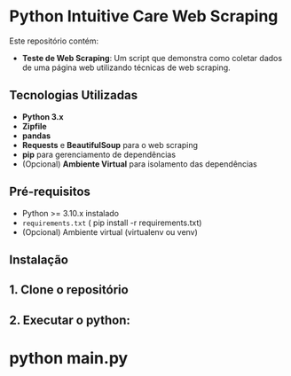 # Python Intuitive Care Web Scraping

Este repositório contém:
- **Teste de Web Scraping**: Um script que demonstra como coletar dados de uma página web utilizando técnicas de web scraping.

## Tecnologias Utilizadas

- **Python 3.x**
- **Zipfile**
- **pandas**
- **Requests** e **BeautifulSoup** para o web scraping
- **pip** para gerenciamento de dependências
- (Opcional) **Ambiente Virtual** para isolamento das dependências

## Pré-requisitos

- Python >= 3.10.x instalado
- `requirements.txt` ( pip install -r requirements.txt)
- (Opcional) Ambiente virtual (virtualenv ou venv)

## Instalação

## 1. Clone o repositório

## 2. Executar o python:
  # python main.py
